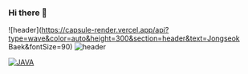 ### Hi there 👋

<!--
**baekjs0123/baekjs0123** is a ✨ _special_ ✨ repository because its `README.md` (this file) appears on your GitHub profile.

Here are some ideas to get you started:

- 🔭 I’m currently working on ...
- 🌱 I’m currently learning ...
- 👯 I’m looking to collaborate on ...
- 🤔 I’m looking for help with ...
- 💬 Ask me about ...
- 📫 How to reach me: ...
- 😄 Pronouns: ...
- ⚡ Fun fact: ...
-->
![header](https://capsule-render.vercel.app/api?type=wave&color=auto&height=300&section=header&text=Jongseok Baek&fontSize=90)
![header](https://capsule-render.vercel.app/api?type=waving)

[![JAVA](https://img.shields.io/badge/java-F7DF1E?style=flat-square&logo=JAVA&logoColor=black)](github.com/Joowon0220/TODO-List)
